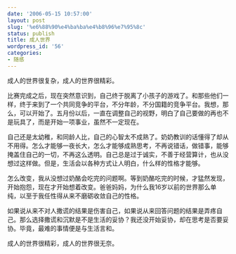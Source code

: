 ```yaml
---
date: '2006-05-15 10:57:00'
layout: post
slug: '%e6%88%90%e4%ba%ba%e4%b8%96%e7%95%8c'
status: publish
title: 成人世界
wordpress_id: '56'
categories:
- 随感
---
```


成人的世界很复杂，成人的世界很精彩。


比赛完成之后，现在突然意识到，自己终于脱离了小孩子的游戏了。和那些他们一样，终于来到了一个共同竞争的平台，不分年龄，不分国籍的竞争平台。我想，那么，可以开始了。五月份以后，一直在调整自己的视野，明白了自己要做的再也不是玩具了，而是开始一项事业，虽然不一定现在。


自己还是太幼稚，和同龄人比，自己的心智太不成熟了。奶奶教训的话懂得了却从不用得。怎么才能够一夜长大，怎么才能够成熟思考，不再说错话，做错事，能够掩盖住自己的一切，不再这么透明。自己总是过于诚实，不善于经营算计，也从没想过这样做。但是，生活会以各种方式让人明白，什么样的性格才能够。


怎么改变，我从没想过奶酪会吃完的问题啊。等到奶酪吃完的时候，才猛然发现，开始抱怨，现在才开始想着改变。爸爸妈妈，为什么我16岁以前的世界那么单纯，以至于我任性得从来不磨砺收敛自己的性格。


如果说从来不对人撒谎的结果是伤害自己，如果说从来回答问题的结果是弄疼自己。那么选择撒谎和沉默是不是生活的妥协？我还没开始妥协，却在思考是否要妥协。毕竟，最难的事情便是与生活言和。


成人的世界很精彩，成人的世界很无奈。
